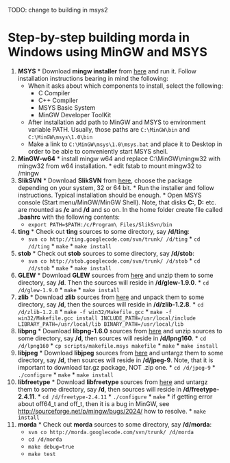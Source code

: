 TODO: change to building in msys2

# Step-by-step building morda in Windows using MinGW and MSYS #

  1. **MSYS**
    * Download **mingw installer** from [here](http://sourceforge.net/projects/mingw/files/Installer/mingw-get-inst/mingw-get-inst-20120426/) and run it. Follow installation instructions bearing in mind the following:
      * When it asks about which components to install, select the following:
        * C Compiler
        * C++ Compiler
        * MSYS Basic System
        * MinGW Developer ToolKit
      * After installation add path to MinGW and MSYS to environment variable PATH. Usually, those paths are `C:\MinGW\bin` and `C:\MinGW\msys\1.0\bin`
      * Make a link to `C:\MinGW\msys\1.0\msys.bat` and place it to Desktop in order to be able to conveniently start MSYS shell.
  1. **MinGW-w64**
    * install mingw w64 and replace C:\MinGW\mingw32 with mingw32 from w64 installation.
    * edit fstab to mount mingw32 to /mingw
  1. **SlikSVN**
    * Download **SlikSVN** from [here](http://www.sliksvn.com/en/download), choose the package depending on your system, 32 or 64 bit.
    * Run the installer and follow instructions. Typical installation should be enough.
    * Open MSYS console (Start menu/MinGW/MinGW Shell). Note, that disks **C:**, **D:** etc. are mounted as **/c** and **/d** and so on. In the home folder create file called **.bashrc** with the following contents:
      * `export PATH=$PATH:/c/Program\ Files/SlikSvn/bin`
  1. **ting**
    * Check out **ting** sources to some directory, say **/d/ting**:
      * `svn co http://ting.googlecode.com/svn/trunk/ /d/ting`
    * `cd /d/ting`
    * `make`
    * `make install`
  1. **stob**
    * Check out **stob** sources to some directory, say **/d/stob**:
      * `svn co http://stob.googlecode.com/svn/trunk/ /d/stob`
    * `cd /d/stob`
    * `make`
    * `make install`
  1. **GLEW**
    * Download **GLEW** sources from [here](http://sourceforge.net/projects/glew/files/glew/1.9.0/glew-1.9.0.zip/download) and unzip them to some directory, say **/d**. Then the sources will reside in **/d/glew-1.9.0**.
    * `cd /d/glew-1.9.0`
    * `make`
    * `make install`
  1. **zlib**
    * Download **zlib** sources from [here](http://zlib.net/zlib-1.2.8.tar.gz) and unpack them to some directory, say **/d**, then the sources will reside in **/d/zlib-1.2.8**.
    * `cd /d/zlib-1.2.8`
    * `make -f win32/Makefile.gcc`
    * `make -f win32/Makefile.gcc install INCLUDE_PATH=/usr/local/include LIBRARY_PATH=/usr/local/lib BINARY_PATH=/usr/local/lib`
  1. **libpng**
    * Download **libpng-1.6.0** sources from [here](http://sourceforge.net/projects/libpng/files/libpng16/1.6.0/lpng160.zip/download) and unzip sources to some directory, say **/d**, then sources will reside in **/d/lpng160**.
    * `cd /d/lpng160`
    * `cp scripts/makefile.msys makefile`
    * `make`
    * `make install`
  1. **libjpeg**
    * Download **libjpeg** sources from [here](http://ijg.org/files/jpegsrc.v9.tar.gz) and untargz them to some directory, say **/d**, then sources will reside in **/d/jpeg-9**. Note, that it is important to download tar.gz package, NOT .zip one.
    * `cd /d/jpeg-9`
    * `./configure`
    * `make`
    * `make install`
  1. **libfreetype**
    * Download **libfreetype** sources from [here](http://sourceforge.net/projects/freetype/files/freetype2/2.4.11/freetype-2.4.11.tar.gz/download) and untargz them to some directory, say **/d**, then sources will reside in **/d/freetype-2.4.11**.
    * `cd /d/freetype-2.4.11`
    * `./configure`
    * `make`
    * if getting error about off64\_t and off\_t, then it is a bug in MinGW, see http://sourceforge.net/p/mingw/bugs/2024/ how to resolve.
    * `make install`
  1. **morda**
    * Check out **morda** sources to some directory, say **/d/morda**:
      * `svn co http://morda.googlecode.com/svn/trunk/ /d/morda`
      * `cd /d/morda`
      * `make debug=true`
      * `make test`
